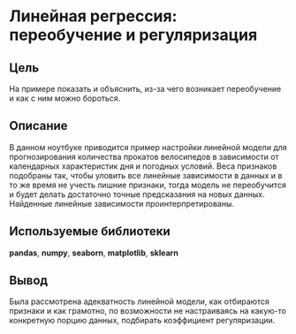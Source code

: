 # Линейная регрессия: переобучение и регуляризация
## Цель
На примере показать и объяснить, из-за чего возникает переобучение и как с ним можно бороться.
## Описание
В данном ноутбуке приводится пример настройки линейной модели для прогнозирования количества прокатов велосипедов в зависимости от календарных характеристик дня и погодных условий. Веса признаков подобраны так, чтобы уловить все линейные зависимости в данных и в то же время не учесть лишние признаки, тогда модель не переобучится и будет делать достаточно точные предсказания на новых данных. Найденные линейные зависимости проинтерпретированы.
## Используемые библиотеки
__pandas__, __numpy__, __seaborn__, __matplotlib__, __sklearn__
## Вывод
Была рассмотрена адекватность линейной модели, как отбираются признаки и как грамотно, по возможности не настраиваясь на какую-то конкретную порцию данных, подбирать коэффициент регуляризации.
